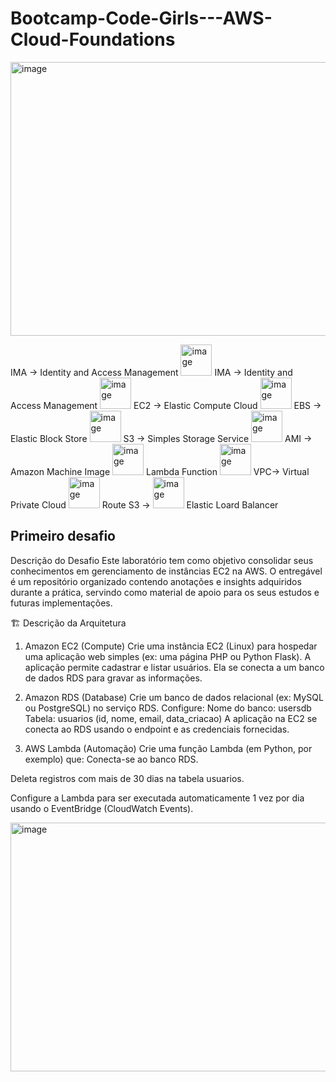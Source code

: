 # Bootcamp-Code-Girls---AWS-Cloud-Foundations
<img width="1118" height="438" alt="image" src="https://github.com/user-attachments/assets/72c1beb9-2184-4e7d-ae47-588ddfcc9aa2" />

<t2>IMA -> Identity and Access Management <t2>
<img width="50" height="50" alt="image" src="https://github.com/user-attachments/assets/60be57a8-3053-4ede-b757-01a82a4dc10a" /> IMA -> Identity and Access Management 
<img width="50" height="50" alt="image" src="https://github.com/user-attachments/assets/46f8d8e3-e549-411d-998a-9a78152fe30d" /> EC2 -> Elastic Compute Cloud 
<img width="50" height="50" alt="image" src="https://github.com/user-attachments/assets/70b1f1f4-26e7-4e5c-a1b9-e240338d779b" /> EBS -> Elastic Block Store 
<img width="50" height="50" alt="image" src="https://github.com/user-attachments/assets/be49f31e-5eed-4b8c-95e0-559e6436934c" /> S3 -> Simples Storage Service 
<img width="50" height="50" alt="image" src="https://github.com/user-attachments/assets/6e20a4e9-00a1-468e-9eff-2333706854d5" /> AMI -> Amazon Machine Image 
<img width="50" height="50" alt="image" src="https://github.com/user-attachments/assets/cf93f3ee-7375-460c-ba88-3f55e7d5e0b7" /> Lambda Function 
<img width="50" height="50" alt="image" src="https://github.com/user-attachments/assets/fd94a2eb-0e41-4d2b-822e-b8ffc70d16a0" /> VPC-> Virtual Private Cloud
<img width="50" height="50" alt="image" src="https://github.com/user-attachments/assets/16b675cc-1bf8-4f35-a09b-abd7013b8389" /> Route S3 -> 
<img width="50" height="50" alt="image" src="https://github.com/user-attachments/assets/9cabf3bf-66a4-445d-88f9-a4529f23efa3" /> Elastic Loard Balancer






## Primeiro desafio 
Descrição do Desafio
Este laboratório tem como objetivo consolidar seus conhecimentos em gerenciamento de instâncias EC2 na AWS. O entregável é um repositório organizado contendo anotações e insights adquiridos durante a prática, servindo como material de apoio para os seus estudos e futuras implementações.

🏗️ Descrição da Arquitetura
1. Amazon EC2 (Compute)
Crie uma instância EC2 (Linux) para hospedar uma aplicação web simples (ex: uma página PHP ou Python Flask).
A aplicação permite cadastrar e listar usuários.
Ela se conecta a um banco de dados RDS para gravar as informações.

2. Amazon RDS (Database)
Crie um banco de dados relacional (ex: MySQL ou PostgreSQL) no serviço RDS.
Configure:
Nome do banco: usersdb
Tabela: usuarios (id, nome, email, data_criacao)
A aplicação na EC2 se conecta ao RDS usando o endpoint e as credenciais fornecidas.

3. AWS Lambda (Automação)
Crie uma função Lambda (em Python, por exemplo) que:
Conecta-se ao banco RDS.

Deleta registros com mais de 30 dias na tabela usuarios.

Configure a Lambda para ser executada automaticamente 1 vez por dia usando o EventBridge (CloudWatch Events).


<img width="730" height="398" alt="image" src="https://github.com/user-attachments/assets/242c5fd2-af6b-41a0-ab6c-0012fdc7812e" />

